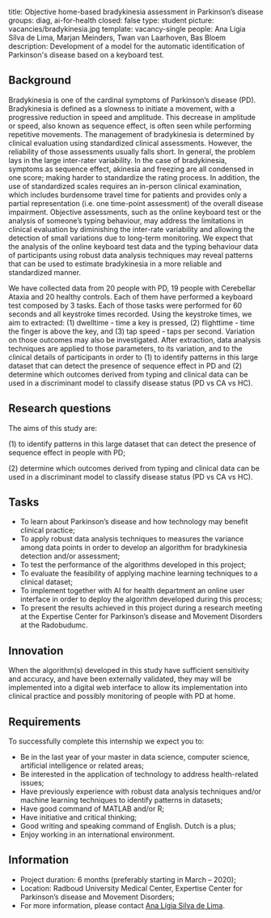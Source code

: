 title: Objective home-based bradykinesia assessment in Parkinson’s disease
groups: diag, ai-for-health
closed: false
type: student
picture: vacancies/bradykinesia.jpg
template: vacancy-single
people: Ana Lígia Silva de Lima, Marjan Meinders, Twan van Laarhoven, Bas Bloem
description: Development of a model for the automatic identification of Parkinson's disease based on a keyboard test.

## Background
Bradykinesia is one of the cardinal symptoms of Parkinson’s disease (PD). Bradykinesia is defined as a slowness to initiate a movement, with a progressive reduction in speed and amplitude. This decrease in amplitude or speed, also known as sequence effect, is often seen while performing repetitive movements. The management of bradykinesia is determined by clinical evaluation using standardized clinical assessments. However, the reliability of those assessments usually falls short. In general, the problem lays in the large inter-rater variability. In the case of bradykinesia, symptoms as sequence effect, akinesia and freezing are all condensed in one score; making harder to standardize the rating process. In addition, the use of standardized scales requires an in-person clinical examination, which includes burdensome travel time for patients and provides only a partial representation (i.e. one time-point assessment) of the overall disease impairment.
Objective assessments, such as the online keyboard test or the analysis of someone’s typing behaviour, may address the limitations in clinical evaluation by diminishing the inter-rate variability and allowing the detection of small variations due to long-term monitoring. We expect that the analysis of the online keyboard test data and the typing behaviour data of participants using robust data analysis techniques may reveal patterns that can be used to estimate bradykinesia in a more reliable and standardized manner.

We have collected data from 20 people with PD, 19 people with Cerebellar Ataxia and 20 healthy controls. Each of them have performed a keyboard test composed by 3 tasks. Each of those tasks were performed for 60 seconds and all keystroke times recorded. Using the keystroke times, we aim to extracted: (1) dwelltime - time a key is pressed, (2) flighttime - time the finger is above the key, and (3) tap speed - taps per second. Variation on those outcomes may also be investigated. After extraction, data analysis techniques are applied to those parameters, to its variation, and to the clinical details of participants in order to (1) to identify patterns in this large dataset that can detect the presence of sequence effect in PD and (2) determine which outcomes derived from typing and clinical data can be used in a discriminant model to classify disease status (PD vs CA vs HC).


## Research questions
The aims of this study are: 

(1)	to identify patterns in this large dataset that can detect the presence of sequence effect in people with PD;

(2)	determine which outcomes derived from typing and clinical data can be used in a discriminant model to classify disease status (PD vs CA vs HC).

## Tasks
- To learn about Parkinson’s disease and how technology may benefit clinical practice;
-	To apply robust data analysis techniques to measures the variance among data points in order to develop an algorithm for bradykinesia detection and/or assessment; 
-	To test the performance of the algorithms developed in this project;
-	To evaluate the feasibility of applying machine learning techniques to a clinical dataset; 
-	To implement together with AI for health department an online user interface in order to deploy the algorithm developed during this process;
-	To present the results achieved in this project during a research meeting at the Expertise Center for Parkinson’s disease and Movement Disorders at the Radobudumc.

## Innovation
When the algorithm(s) developed in this study have sufficient sensitivity and accuracy, and have been externally validated, they may will be implemented into a digital web interface to allow its implementation into clinical practice and possibly monitoring of people with PD at home.

## Requirements
To successfully complete this internship we expect you to: 
- Be in the last year of your master in data science, computer science, artificial intelligence or related areas;
- Be interested in the application of technology to address health-related issues;
- Have previously experience with robust data analysis techniques and/or machine learning techniques to identify patterns in datasets;
- Have good command of MATLAB and/or R; 
- Have initiative and critical thinking;
- Good writing and speaking command of English. Dutch is a plus;
- Enjoy working in an international environment.

## Information
-	Project duration: 6 months (preferably starting in March – 2020);
-	Location: Radboud University Medical Center, Expertise Center for Parkinson’s disease and Movement Disorders; 
-	For more information, please contact [Ana Lígia Silva de Lima](mailto:ana.silvadelima@radboudumc.nl).

